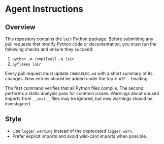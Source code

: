 # Agent Instructions

## Overview
This repository contains the `lair` Python package. Before submitting any pull
requests that modify Python code or documentation, you must run the following
checks and ensure they succeed:

1. `python -m compileall -q lair`
2. `pyflakes lair`

Every pull request must update `CHANGELOG.md` with a short summary of its
changes. New entries should be added under the top `# WIP -` heading.

The first command verifies that all Python files compile. The second performs a
static analysis pass for common issues. Warnings about unused imports from
`__init__` files may be ignored, but new warnings should be investigated.

## Style
- Use `logger.warning` instead of the deprecated `logger.warn`.
- Prefer explicit imports and avoid wild-card imports when possible.
